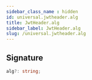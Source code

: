 ```yaml
---
sidebar_class_name : hidden
id: universal.jwtheader.alg
title: JwtHeader.alg
sidebar_label: JwtHeader.alg
slug: /universal.jwtheader.alg
---
```






## Signature

```typescript
alg?: string;
```
